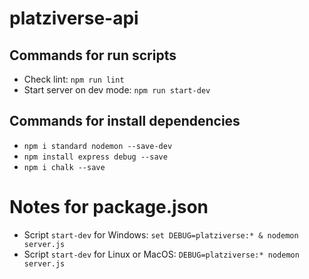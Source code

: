 # platziverse-api

## Commands for run scripts
- Check lint: `npm run lint`
- Start server on dev mode: `npm run start-dev`

## Commands for install dependencies
- `npm i standard nodemon --save-dev`
- `npm install express debug --save`
- `npm i chalk --save`

# Notes for package.json
- Script `start-dev` for Windows: `set DEBUG=platziverse:* & nodemon server.js`
- Script `start-dev` for Linux or MacOS: `DEBUG=platziverse:* nodemon server.js`

